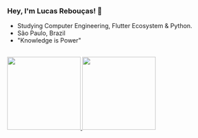 ### Hey, I'm Lucas Rebouças! 👋

- Studying Computer Engineering, Flutter Ecosystem & Python.
- São Paulo, Brazil
- "Knowledge is Power"

##
  
 <div>
    <a href="https://github.com/LucasReb">
    <img height="170em" src= "https://github-readme-stats.vercel.app/api?username=LucasReb&count_private=true&show_icons=true&theme=midnight-purple&include_all_commits=true"/>
    <img height="170em" src="https://github-readme-stats.vercel.app/api/top-langs/?username=LucasReb&layout=compact&langs_count=5&theme=midnight-purple"/>
  </div>
  
##
